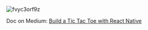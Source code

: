 ![fvyc3orf9z](https://cloud.githubusercontent.com/assets/10692276/16708706/1f26bac0-462f-11e6-89a5-3c3780dfbfcf.gif)    

Doc on Medium: [Build a Tic Tac Toe with React Native](https://medium.com/@davidguandev)
